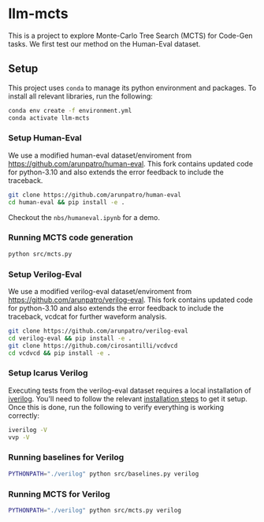 # llm-mcts

This is a project to explore Monte-Carlo Tree Search (MCTS) for Code-Gen tasks. We first test our method on the Human-Eval dataset.

## Setup

This project uses `conda` to manage its python environment and packages. To install all relevant libraries, run the following:

```sh
conda env create -f environment.yml
conda activate llm-mcts
```

### Setup Human-Eval

We use a modified human-eval dataset/enviroment from https://github.com/arunpatro/human-eval. This fork contains updated code for python-3.10 and also extends the error feedback to include the traceback.

```sh
git clone https://github.com/arunpatro/human-eval
cd human-eval && pip install -e .
```

Checkout the `nbs/humaneval.ipynb` for a demo.

### Running MCTS code generation

```sh
python src/mcts.py
```

### Setup Verilog-Eval

We use a modified verilog-eval dataset/enviroment from https://github.com/arunpatro/verilog-eval. This fork contains updated code for python-3.10 and also extends the error feedback to include the traceback, vcdcat for further waveform analysis.

```sh
git clone https://github.com/arunpatro/verilog-eval
cd verilog-eval && pip install -e .
git clone https://github.com/cirosantilli/vcdvcd
cd vcdvcd && pip install -e .
```

### Setup Icarus Verilog

Executing tests from the verilog-eval dataset requires a local installation of [iverilog](https://github.com/steveicarus/iverilog). You'll need to follow the relevant [installation steps](https://github.com/steveicarus/iverilog#buildinginstalling-icarus-verilog-from-source) to get it setup. Once this is done, run the following to verify everything is working correctly:

```sh
iverilog -V
vvp -V
```

### Running baselines for Verilog

```sh
PYTHONPATH="./verilog" python src/baselines.py verilog
```

### Running MCTS for Verilog

```sh
PYTHONPATH="./verilog" python src/mcts.py verilog
```
